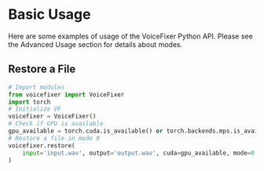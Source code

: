 # Basic Usage

Here are some examples of usage of the VoiceFixer Python API. Please see the Advanced Usage section for details about modes.

## Restore a File

```python
# Import modules
from voicefixer import VoiceFixer
import torch
# Initialize VF
voicefixer = VoiceFixer()
# Check if GPU is available
gpu_available = torch.cuda.is_available() or torch.backends.mps.is_available()
# Restore a file in mode 0
voicefixer.restore(
    input='input.wav', output='output.wav', cuda=gpu_available, mode=0
)
```
